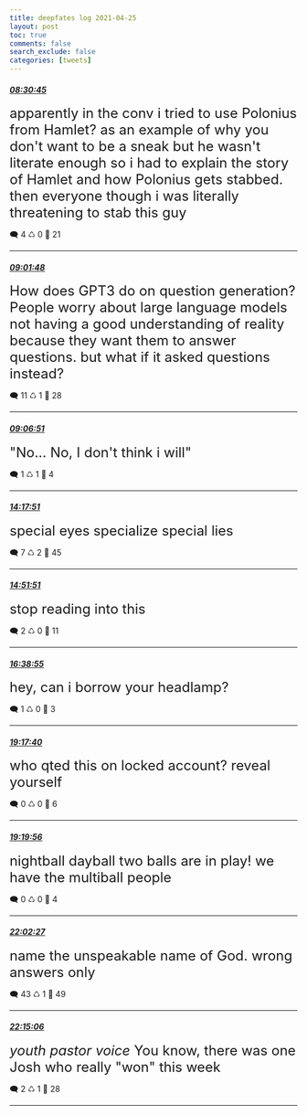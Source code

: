```yaml
---
title: deepfates log 2021-04-25
layout: post
toc: true
comments: false
search_exclude: false
categories: [tweets]
---
```



#### <a href = "https://twitter.com/deepfates/status/1386326822158229504">*08:30:45*</a>

<font size="5">apparently in the conv i tried to use Polonius from Hamlet? as an example of why you don't want to be a sneak  but he wasn't literate enough so i had to explain the story of Hamlet and how Polonius gets stabbed. then everyone though i was literally threatening to stab this guy</font>



🗨️ 4 ♺ 0 🤍  21   

---
    
#### <a href = "https://twitter.com/deepfates/status/1386334634242236418">*09:01:48*</a>

<font size="5">How does GPT3 do on question generation?   People worry about large language models not having a good understanding of reality because they want them to answer questions. but what if it asked questions instead?</font>



🗨️ 11 ♺ 1 🤍  28   

---
    
#### <a href = "https://twitter.com/deepfates/status/1386335907263913988">*09:06:51*</a>

<font size="5">"No... No, I don't think i will"</font>



🗨️ 1 ♺ 1 🤍  4   

---
    
#### <a href = "https://twitter.com/deepfates/status/1386414172238278661">*14:17:51*</a>

<font size="5">special eyes  specialize  special lies</font>



🗨️ 7 ♺ 2 🤍  45   

---
    
#### <a href = "https://twitter.com/deepfates/status/1386422728945586178">*14:51:51*</a>

<font size="5">stop reading into this</font>



🗨️ 2 ♺ 0 🤍  11   

---
    
#### <a href = "https://twitter.com/deepfates/status/1386449671166603265">*16:38:55*</a>

<font size="5">hey, can i borrow your headlamp?</font>



🗨️ 1 ♺ 0 🤍  3   

---
    
#### <a href = "https://twitter.com/deepfates/status/1386489622293737474">*19:17:40*</a>

<font size="5">who qted this on locked account? reveal yourself</font>



🗨️ 0 ♺ 0 🤍  6   

---
    
#### <a href = "https://twitter.com/deepfates/status/1386490192190533633">*19:19:56*</a>

<font size="5">nightball  dayball  two balls are in play! we have the multiball people</font>



🗨️ 0 ♺ 0 🤍  4   

---
    
#### <a href = "https://twitter.com/deepfates/status/1386531091637358598">*22:02:27*</a>

<font size="5">name the unspeakable name of God. wrong answers only</font>



🗨️ 43 ♺ 1 🤍  49   

---
    
#### <a href = "https://twitter.com/deepfates/status/1386534275990753292">*22:15:06*</a>

<font size="5">*youth pastor voice*  You know, there was one Josh who really "won" this week</font>



🗨️ 2 ♺ 1 🤍  28   

---
    
            

